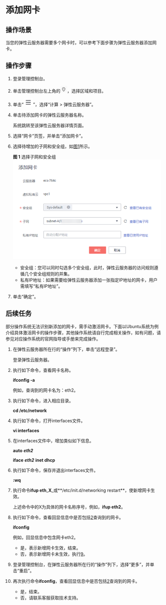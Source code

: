 # 添加网卡<a name="ecs_03_0502"></a>

## 操作场景<a name="section56491713122912"></a>

当您的弹性云服务器需要多个网卡时，可以参考下面步骤为弹性云服务器添加网卡。

## 操作步骤<a name="section737852572918"></a>

1.  登录管理控制台。
2.  单击管理控制台左上角的![](figures/icon-region.png)，选择区域和项目。
3.  单击“![](figures/service-list.jpg)”，选择“计算 \> 弹性云服务器”。
4.  单击待添加网卡的弹性云服务器名称。

    系统跳转至该弹性云服务器详情页面。

5.  选择“网卡”页签，并单击“添加网卡”。
6.  选择待增加的子网和安全组，如[图1](#fig68079468188)所示。

    **图 1**  选择子网和安全组<a name="fig68079468188"></a>  
    ![](figures/选择子网和安全组.png "选择子网和安全组")

    -   安全组：您可以同时勾选多个安全组，此时，弹性云服务器的访问规则遵循几个安全组规则的并集。
    -   私有IP地址：如果需要给弹性云服务器添加一张指定IP地址的网卡，用户需填写“私有IP地址”。

7.  单击“确定”。

## 后续任务<a name="section10882163016340"></a>

部分操作系统无法识别新添加的网卡，需手动激活网卡。下面以Ubuntu系统为例介绍具体激活网卡的操作步骤，其他操作系统请自行完成相关操作，如有问题，请参见对应操作系统的官网指导或手册来完成操作。

1.  在弹性云服务器所在行的“操作”列下，单击“远程登录”。

    登录弹性云服务器。

2.  <a name="li595089165210"></a>执行如下命令，查看网卡名称。

    **ifconfig -a**

    例如，查询到的网卡名为：eth2。

3.  执行如下命令，进入相应目录。

    **cd /etc/network**

4.  执行如下命令，打开interfaces文件。

    **vi interfaces**

5.  在interfaces文件中，增加类似如下信息。

    **auto** _**eth2**_

    **iface** _**eth2**_ **inet dhcp**

6.  执行如下命令，保存并退出interfaces文件。

    **:wq**

7.  执行命令**ifup eth**_**X**_或**/etc/init.d/networking restart**，使新增网卡生效。

    上述命令中的X为具体的网卡名称序号，例如，**ifup eth2**。

8.  执行如下命令，查看回显信息中是否包括[2](#li595089165210)查询到的网卡。

    **ifconfig**

    例如，回显信息中包含网卡eth2。

    -   是，表示新增网卡生效，结束。
    -   否，表示新增网卡未生效，执行[9](#li1695469165210)。

9.  <a name="li1695469165210"></a>登录管理控制台，在弹性云服务器所在行的“操作”列下，选择“更多”，并单击“重启”。
10. 再次执行命令**ifconfig**，查看回显信息中是否包括[2](#li595089165210)查询到的网卡。
    -   是，结束。
    -   否，请联系客服获取技术支持。


